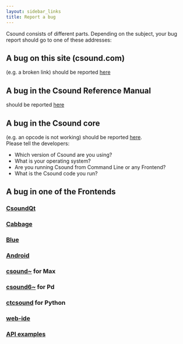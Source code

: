 ```yaml
---
layout: sidebar_links
title: Report a bug
---
```


Csound consists of different parts. Depending on the subject, your bug report should go to one of these addresses:

## A bug on this site (csound.com)
(e.g. a broken link) should be reported 
[here](https://github.com/csound/csound.github.io/issues)

## A bug in the Csound Reference Manual
should be reported 
[here](https://github.com/csound/manual/issues)

## A bug in the Csound core
(e.g. an opcode is not working) should be reported 
[here](https://github.com/csound/csound/issues).  
Please tell the developers:
- Which version of Csound are you using?
- What is your operating system?
- Are you running Csound from Command Line or any Frontend?
- What is the Csound code you run?

## A bug in one of the Frontends
### [CsoundQt](https://github.com/CsoundQt/CsoundQt/issues)
### [Cabbage](https://forum.cabbageaudio.com/c/cabbage-slugs)
### [Blue](https://github.com/kunstmusik/blue/issues)
### [Android](https://github.com/gogins/csound-extended/issues)
### [csound~](https://github.com/csound/csound_tilde/issues) for Max
### [csound6~](https://github.com/csound/csound_pd/issues) for Pd
### [ctcsound](https://github.com/csound/ctcsound/issues) for Python
### [web-ide](https://github.com/csound/web-ide/issues)
### [API examples](https://github.com/csound/csoundAPI_examples/issues)


